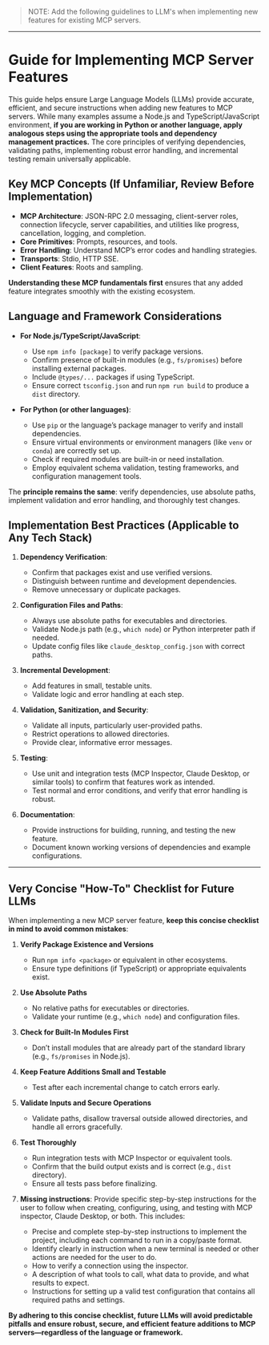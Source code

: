 > NOTE: Add the following guidelines to LLM's when implementing new features for existing MCP servers.

---

# Guide for Implementing MCP Server Features

This guide helps ensure Large Language Models (LLMs) provide accurate, efficient, and secure instructions when adding new features to MCP servers. While many examples assume a Node.js and TypeScript/JavaScript environment, **if you are working in Python or another language, apply analogous steps using the appropriate tools and dependency management practices.** The core principles of verifying dependencies, validating paths, implementing robust error handling, and incremental testing remain universally applicable.

## Key MCP Concepts (If Unfamiliar, Review Before Implementation)

- **MCP Architecture**: JSON-RPC 2.0 messaging, client-server roles, connection lifecycle, server capabilities, and utilities like progress, cancellation, logging, and completion.  
- **Core Primitives**: Prompts, resources, and tools.  
- **Error Handling**: Understand MCP’s error codes and handling strategies.  
- **Transports**: Stdio, HTTP SSE.  
- **Client Features**: Roots and sampling.

**Understanding these MCP fundamentals first** ensures that any added feature integrates smoothly with the existing ecosystem.

## Language and Framework Considerations

- **For Node.js/TypeScript/JavaScript**:  
  - Use `npm info [package]` to verify package versions.  
  - Confirm presence of built-in modules (e.g., `fs/promises`) before installing external packages.  
  - Include `@types/...` packages if using TypeScript.  
  - Ensure correct `tsconfig.json` and run `npm run build` to produce a `dist` directory.
  
- **For Python (or other languages)**:  
  - Use `pip` or the language’s package manager to verify and install dependencies.  
  - Ensure virtual environments or environment managers (like `venv` or `conda`) are correctly set up.  
  - Check if required modules are built-in or need installation.  
  - Employ equivalent schema validation, testing frameworks, and configuration management tools.

The **principle remains the same**: verify dependencies, use absolute paths, implement validation and error handling, and thoroughly test changes.

## Implementation Best Practices (Applicable to Any Tech Stack)

1. **Dependency Verification**:  
   - Confirm that packages exist and use verified versions.  
   - Distinguish between runtime and development dependencies.  
   - Remove unnecessary or duplicate packages.

2. **Configuration Files and Paths**:  
   - Always use absolute paths for executables and directories.  
   - Validate Node.js path (e.g., `which node`) or Python interpreter path if needed.  
   - Update config files like `claude_desktop_config.json` with correct paths.

3. **Incremental Development**:  
   - Add features in small, testable units.  
   - Validate logic and error handling at each step.

4. **Validation, Sanitization, and Security**:  
   - Validate all inputs, particularly user-provided paths.  
   - Restrict operations to allowed directories.  
   - Provide clear, informative error messages.

5. **Testing**:  
   - Use unit and integration tests (MCP Inspector, Claude Desktop, or similar tools) to confirm that features work as intended.  
   - Test normal and error conditions, and verify that error handling is robust.

6. **Documentation**:  
   - Provide instructions for building, running, and testing the new feature.  
   - Document known working versions of dependencies and example configurations.

---

## Very Concise "How-To" Checklist for Future LLMs

When implementing a new MCP server feature, **keep this concise checklist in mind to avoid common mistakes**:

1. **Verify Package Existence and Versions**  
   - Run `npm info <package>` or equivalent in other ecosystems.  
   - Ensure type definitions (if TypeScript) or appropriate equivalents exist.

2. **Use Absolute Paths**  
   - No relative paths for executables or directories.  
   - Validate your runtime (e.g., `which node`) and configuration files.

3. **Check for Built-In Modules First**  
   - Don’t install modules that are already part of the standard library (e.g., `fs/promises` in Node.js).

4. **Keep Feature Additions Small and Testable**  
   - Test after each incremental change to catch errors early.

5. **Validate Inputs and Secure Operations**  
   - Validate paths, disallow traversal outside allowed directories, and handle all errors gracefully.

6. **Test Thoroughly**  
   - Run integration tests with MCP Inspector or equivalent tools.  
   - Confirm that the build output exists and is correct (e.g., `dist` directory).  
   - Ensure all tests pass before finalizing.

7.  **Missing instructions**: Provide specific step-by-step instructions for the user to follow when creating, configuring, using, and testing with MCP inspector, Claude Desktop, or both.  This includes:
    * Precise and complete step-by-step instructions to implement the project, including each command to run in a copy/paste format.
    * Identify clearly in instruction when a new terminal is needed or other actions are needed for the user to do.
    * How to verify a connection using the inspector.
    * A description of what tools to call, what data to provide, and what results to expect.
    * Instructions for setting up a valid test configuration that contains all required paths and settings.


**By adhering to this concise checklist, future LLMs will avoid predictable pitfalls and ensure robust, secure, and efficient feature additions to MCP servers—regardless of the language or framework.**